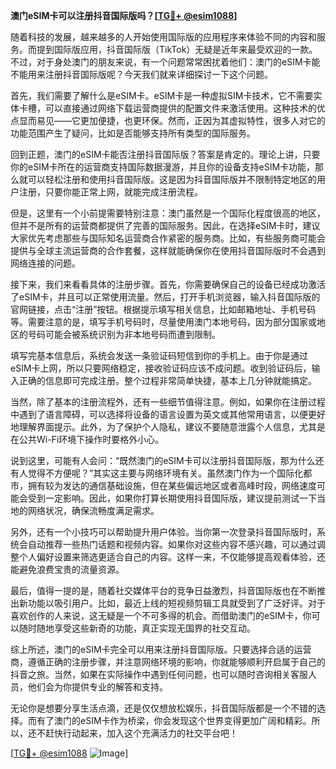 **澳门eSIM卡可以注册抖音国际版吗？[[TG💪+ @esim1088](https://t.me/s/esim1088)]**

随着科技的发展，越来越多的人开始使用国际版的应用程序来体验不同的内容和服务。而提到国际版应用，抖音国际版（TikTok）无疑是近年来最受欢迎的一款。不过，对于身处澳门的朋友来说，有一个问题常常困扰着他们：澳门的eSIM卡能不能用来注册抖音国际版呢？今天我们就来详细探讨一下这个问题。

首先，我们需要了解什么是eSIM卡。eSIM卡是一种虚拟SIM卡技术，它不需要实体卡槽，可以直接通过网络下载运营商提供的配置文件来激活使用。这种技术的优点显而易见——它更加便捷，也更环保。然而，正因为其虚拟特性，很多人对它的功能范围产生了疑问，比如是否能够支持所有类型的国际服务。

回到正题，澳门的eSIM卡能否注册抖音国际版？答案是肯定的。理论上讲，只要你的eSIM卡所在的运营商支持国际数据漫游，并且你的设备支持eSIM卡功能，那么就可以轻松注册和使用抖音国际版。这是因为抖音国际版并不限制特定地区的用户注册，只要你能正常上网，就能完成注册流程。

但是，这里有一个小前提需要特别注意：澳门虽然是一个国际化程度很高的地区，但并不是所有的运营商都提供了完善的国际服务。因此，在选择eSIM卡时，建议大家优先考虑那些与国际知名运营商合作紧密的服务商。比如，有些服务商可能会提供与全球主流运营商的合作套餐，这样就能确保你在使用抖音国际版时不会遇到网络连接的问题。

接下来，我们来看看具体的注册步骤。首先，你需要确保自己的设备已经成功激活了eSIM卡，并且可以正常使用流量。然后，打开手机浏览器，输入抖音国际版的官网链接，点击“注册”按钮。根据提示填写相关信息，比如邮箱地址、手机号码等。需要注意的是，填写手机号码时，尽量使用澳门本地号码，因为部分国家或地区的号码可能会被系统识别为非本地号码而遭到限制。

填写完基本信息后，系统会发送一条验证码短信到你的手机上。由于你是通过eSIM卡上网，所以只要网络稳定，接收验证码应该不成问题。收到验证码后，输入正确的信息即可完成注册。整个过程非常简单快捷，基本上几分钟就能搞定。

当然，除了基本的注册流程外，还有一些细节值得注意。例如，如果你在注册过程中遇到了语言障碍，可以选择将设备的语言设置为英文或其他常用语言，以便更好地理解界面提示。此外，为了保护个人隐私，建议不要随意泄露个人信息，尤其是在公共Wi-Fi环境下操作时要格外小心。

说到这里，可能有人会问：“既然澳门的eSIM卡可以注册抖音国际版，那为什么还有人觉得不方便呢？”其实这主要与网络环境有关。虽然澳门作为一个国际化都市，拥有较为发达的通信基础设施，但在某些偏远地区或者高峰时段，网络速度可能会受到一定影响。因此，如果你打算长期使用抖音国际版，建议提前测试一下当地的网络状况，确保流畅度满足需求。

另外，还有一个小技巧可以帮助提升用户体验。当你第一次登录抖音国际版时，系统会自动推荐一些热门话题和视频内容。如果你对这些内容不感兴趣，可以通过调整个人偏好设置来筛选更适合自己的内容。这样一来，不仅能够提高观看体验，还能避免浪费宝贵的流量资源。

最后，值得一提的是，随着社交媒体平台的竞争日益激烈，抖音国际版也在不断推出新功能以吸引用户。比如，最近上线的短视频剪辑工具就受到了广泛好评。对于喜欢创作的人来说，这无疑是一个不可多得的机会。而借助澳门的eSIM卡，你可以随时随地享受这些新奇的功能，真正实现无国界的社交互动。

综上所述，澳门的eSIM卡完全可以用来注册抖音国际版。只要选择合适的运营商，遵循正确的注册步骤，并注意网络环境的影响，你就能够顺利开启属于自己的抖音之旅。当然，如果在实际操作中遇到任何问题，也可以随时咨询相关客服人员，他们会为你提供专业的解答和支持。

无论你是想要分享生活点滴，还是仅仅想放松娱乐，抖音国际版都是一个不错的选择。而有了澳门的eSIM卡作为桥梁，你会发现这个世界变得更加广阔和精彩。所以，还不赶快行动起来，加入这个充满活力的社交平台吧！

[[TG💪+ @esim1088](https://t.me/s/esim1088) ![Image](https://i.postimg.cc/4NQfJmqS/Snipaste-2025-05-13-00-14-12.png)]